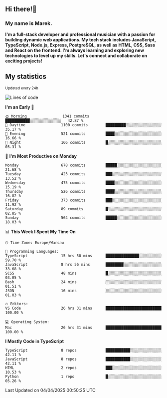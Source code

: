 ## Hi there!👋 ##
### My name is Marek. ###

**I'm a full-stack developer and professional musician with a passion for building dynamic web applications. My tech stack includes JavaScript, TypeScript, Node.js, Express, PostgreSQL, as well as HTML, CSS, Sass and React on the frontend. I'm always learning and exploring new technologies to level up my skills. Let's connect and collaborate on exciting projects!**

## My statistics ##
<sub>Updated every 24h</sub>
<!--START_SECTION:waka-->
![Lines of code](https://img.shields.io/badge/From%20Hello%20World%20I%27ve%20Written-237.5%20thousand%20lines%20of%20code-blue)

**I'm an Early 🐤** 

```text
🌞 Morning                1341 commits        ███████████░░░░░░░░░░░░░░   42.87 % 
🌆 Daytime                1100 commits        █████████░░░░░░░░░░░░░░░░   35.17 % 
🌃 Evening                521 commits         ████░░░░░░░░░░░░░░░░░░░░░   16.66 % 
🌙 Night                  166 commits         █░░░░░░░░░░░░░░░░░░░░░░░░   05.31 % 
```
📅 **I'm Most Productive on Monday** 

```text
Monday                   678 commits         █████░░░░░░░░░░░░░░░░░░░░   21.68 % 
Tuesday                  423 commits         ███░░░░░░░░░░░░░░░░░░░░░░   13.52 % 
Wednesday                475 commits         ████░░░░░░░░░░░░░░░░░░░░░   15.19 % 
Thursday                 526 commits         ████░░░░░░░░░░░░░░░░░░░░░   16.82 % 
Friday                   373 commits         ███░░░░░░░░░░░░░░░░░░░░░░   11.92 % 
Saturday                 89 commits          █░░░░░░░░░░░░░░░░░░░░░░░░   02.85 % 
Sunday                   564 commits         █████░░░░░░░░░░░░░░░░░░░░   18.03 % 
```


📊 **This Week I Spent My Time On** 

```text
🕑︎ Time Zone: Europe/Warsaw

💬 Programming Languages: 
TypeScript               15 hrs 50 mins      ███████████████░░░░░░░░░░   59.70 % 
JavaScript               8 hrs 56 mins       ████████░░░░░░░░░░░░░░░░░   33.68 % 
SCSS                     48 mins             █░░░░░░░░░░░░░░░░░░░░░░░░   03.05 % 
Bash                     24 mins             ░░░░░░░░░░░░░░░░░░░░░░░░░   01.51 % 
JSON                     16 mins             ░░░░░░░░░░░░░░░░░░░░░░░░░   01.03 % 

🔥 Editors: 
VS Code                  26 hrs 31 mins      █████████████████████████   100.00 % 

💻 Operating System: 
Mac                      26 hrs 31 mins      █████████████████████████   100.00 % 
```

**I Mostly Code in TypeScript** 

```text
TypeScript               8 repos             ███████████░░░░░░░░░░░░░░   42.11 % 
JavaScript               8 repos             ███████████░░░░░░░░░░░░░░   42.11 % 
HTML                     2 repos             ███░░░░░░░░░░░░░░░░░░░░░░   10.53 % 
Python                   1 repo              █░░░░░░░░░░░░░░░░░░░░░░░░   05.26 % 
```




 Last Updated on 04/04/2025 00:50:25 UTC
<!--END_SECTION:waka-->

<!--
**MarekSax/MarekSax** is a ✨ _special_ ✨ repository because its `README.md` (this file) appears on your GitHub profile.

Here are some ideas to get you started:

- 🔭 I’m currently working on ...
- 🌱 I’m currently learning ...
- 👯 I’m looking to collaborate on ...
- 🤔 I’m looking for help with ...
- 💬 Ask me about ...
- 📫 How to reach me: ...
- 😄 Pronouns: ...
- ⚡ Fun fact: ...
-->
